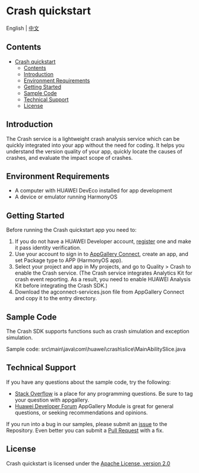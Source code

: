 # Crash quickstart

English | [中文](https://github.com/AppGalleryConnect/agc-demos/blob/main/HarmonyOS/crash/README_ZH.md)


## Contents

- [Crash quickstart](#crash-quickstart)
  - [Contents](#contents)
  - [Introduction](#introduction)
  - [Environment Requirements](#environment-requirements)
  - [Getting Started](#getting-started)
  - [Sample Code](#sample-code)
  - [Technical Support](#technical-support)
  - [License](#license)


## Introduction

The Crash service is a lightweight crash analysis service which can be quickly integrated into your app without the need for coding. It helps you understand the version quality of your app, quickly locate the causes of crashes, and evaluate the impact scope of crashes.


## Environment Requirements

* A computer with HUAWEI DevEco installed for app development
* A device or emulator running HarmonyOS

## Getting Started

Before running the Crash quickstart app you need to:
1. If you do not have a HUAWEI Developer account, [register](https://developer.huawei.com/consumer/en/doc/start/registration-and-verification-0000001053628148) one and make it pass identity verification.
2. Use your account to sign in to [AppGallery Connect](https://developer.huawei.com/consumer/en/service/josp/agc/index.html#/), create an app, and set Package type to APP (HarmonyOS app).
3. Select your project and app in My projects, and go to Quality > Crash to enable the Crash service. (The Crash service integrates Analytics Kit for crash event reporting. As a result, you need to enable HUAWEI Analysis Kit before integrating the Crash SDK.)
4. Download the agconnect-services.json file from AppGallery Connect and copy it to the entry directory.

## Sample Code

The Crash SDK supports functions such as crash simulation and exception simulation.

Sample code: src\main\java\com\huawei\crash\slice\MainAbilitySlice.java

## Technical Support

If you have any questions about the sample code, try the following:
- [Stack Overflow](https://stackoverflow.com/users/14194729/appgallery-connect) is a place for any programming questions. Be sure to tag your question with appgallery.
- [Huawei Developer Forum](https://developer.huawei.com/consumer/en/forum/blockdisplay?fid=18) AppGallery Module is great for general questions, or seeking recommendations and opinions.

If you run into a bug in our samples, please submit an [issue](https://github.com/AppGalleryConnect/agc-demos/issues) to the Repository. Even better you can submit a [Pull Request](https://github.com/AppGalleryConnect/agc-demos/pulls) with a fix.

## License

Crash quickstart is licensed under the [Apache License, version 2.0](http://www.apache.org/licenses/LICENSE-2.0)
